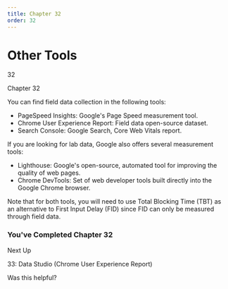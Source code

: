 ```yaml
---
title: Chapter 32
order: 32
---
```


# Other Tools

32

Chapter 32

You can find field data collection in the following tools:

- PageSpeed Insights: Google's Page Speed measurement tool.
- Chrome User Experience Report: Field data open-source dataset.
- Search Console: Google Search, Core Web Vitals report.

If you are looking for lab data, Google also offers several measurement tools:

- Lighthouse: Google's open-source, automated tool for improving the quality of web pages.
- Chrome DevTools: Set of web developer tools built directly into the Google Chrome browser.

Note that for both tools, you will need to use Total Blocking Time (TBT) as an alternative to First Input Delay (FID) since FID can only be measured through field data.

### You've Completed Chapter 32

Next Up

33: Data Studio (Chrome User Experience Report)

Was this helpful?